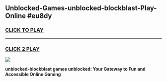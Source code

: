
## Unblocked-Games-unblocked-blockblast-Play-Online #eu8dy
<h3>
<a href="https://news.freeplayer.one?title=unblocked-blockblast&ref=3">CLICK TO PLAY</a></h3>
<hr>

<h3>
<a href="https://news.freeplayer.one?title=unblocked-blockblast&ref=3">CLICK 2 PLAY</a>
  
</h3>

<a href="https://news.freeplayer.one?title=unblocked-blockblast&ref=3"><img src="https://clearcache.store/games.png"></a>


**unblocked-blockblast games unblocked: Your Gateway to Fun and Accessible Online Gaming**
